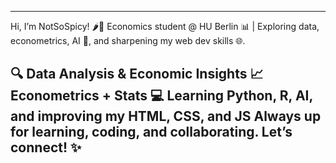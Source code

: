 --------------------------------
Hi, I’m NotSoSpicy! 🌶️👋
Economics student @ HU Berlin 📊 | Exploring data, econometrics, AI 🤖, and sharpening my web dev skills 🌐.

🔍 Data Analysis & Economic Insights
📈 Econometrics + Stats
💻 Learning Python, R, AI, and improving my HTML, CSS, and JS
Always up for learning, coding, and collaborating. Let’s connect! ✨
--------------------------------
